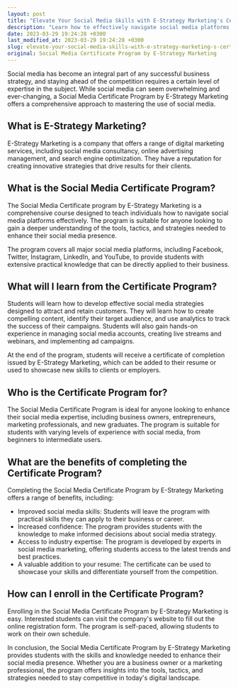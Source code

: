 ```yaml
---
layout: post
title: "Elevate Your Social Media Skills with E-Strategy Marketing's Certificate Program"
description: "Learn how to effectively navigate social media platforms to enhance your business with E-Strategy Marketing's Certificate Program."
date: 2023-03-29 19:24:28 +0300
last_modified_at: 2023-03-29 19:24:28 +0300
slug: elevate-your-social-media-skills-with-e-strategy-marketing-s-certificate-program
original: Social Media Certificate Program by E-Strategy Marketing
---
```

Social media has become an integral part of any successful business strategy, and staying ahead of the competition requires a certain level of expertise in the subject. While social media can seem overwhelming and ever-changing, a Social Media Certificate Program by E-Strategy Marketing offers a comprehensive approach to mastering the use of social media.

## What is E-Strategy Marketing?

E-Strategy Marketing is a company that offers a range of digital marketing services, including social media consultancy, online advertising management, and search engine optimization. They have a reputation for creating innovative strategies that drive results for their clients.

## What is the Social Media Certificate Program?

The Social Media Certificate program by E-Strategy Marketing is a comprehensive course designed to teach individuals how to navigate social media platforms effectively. The program is suitable for anyone looking to gain a deeper understanding of the tools, tactics, and strategies needed to enhance their social media presence.

The program covers all major social media platforms, including Facebook, Twitter, Instagram, LinkedIn, and YouTube, to provide students with extensive practical knowledge that can be directly applied to their business.

## What will I learn from the Certificate Program?

Students will learn how to develop effective social media strategies designed to attract and retain customers. They will learn how to create compelling content, identify their target audience, and use analytics to track the success of their campaigns. Students will also gain hands-on experience in managing social media accounts, creating live streams and webinars, and implementing ad campaigns.

At the end of the program, students will receive a certificate of completion issued by E-Strategy Marketing, which can be added to their resume or used to showcase new skills to clients or employers.

## Who is the Certificate Program for?

The Social Media Certificate Program is ideal for anyone looking to enhance their social media expertise, including business owners, entrepreneurs, marketing professionals, and new graduates. The program is suitable for students with varying levels of experience with social media, from beginners to intermediate users.

## What are the benefits of completing the Certificate Program?

Completing the Social Media Certificate Program by E-Strategy Marketing offers a range of benefits, including:

- Improved social media skills: Students will leave the program with practical skills they can apply to their business or career.
- Increased confidence: The program provides students with the knowledge to make informed decisions about social media strategy.
- Access to industry expertise: The program is developed by experts in social media marketing, offering students access to the latest trends and best practices.
- A valuable addition to your resume: The certificate can be used to showcase your skills and differentiate yourself from the competition.

## How can I enroll in the Certificate Program?

Enrolling in the Social Media Certificate Program by E-Strategy Marketing is easy. Interested students can visit the company's website to fill out the online registration form. The program is self-paced, allowing students to work on their own schedule.

In conclusion, the Social Media Certificate Program by E-Strategy Marketing provides students with the skills and knowledge needed to enhance their social media presence. Whether you are a business owner or a marketing professional, the program offers insights into the tools, tactics, and strategies needed to stay competitive in today's digital landscape.